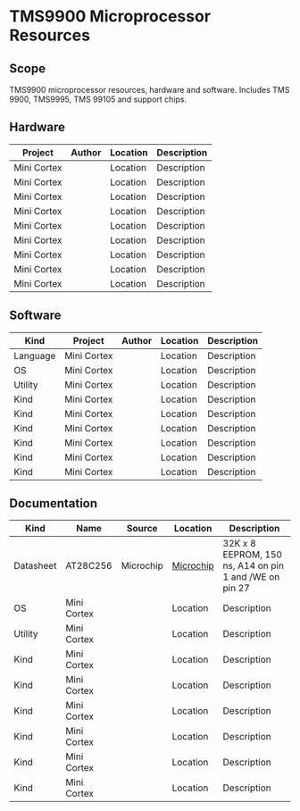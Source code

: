 # TMS9900 Microprocessor Resources
## Scope ##
TMS9900 microprocessor resources, hardware and software. Includes TMS 9900, TMS9995, TMS 99105 and support chips. 

## Hardware ##

| Project      | Author       | Location                      | Description                              |
| -------      | -------------| ----------------------------- | ---------------------------------------- |
| Mini Cortex  |              | Location                      | Description                              |
| Mini Cortex  |              | Location                      | Description                              |
| Mini Cortex  |              | Location                      | Description                              |
| Mini Cortex  |              | Location                      | Description                              |
| Mini Cortex  |              | Location                      | Description                              |
| Mini Cortex  |              | Location                      | Description                              |
| Mini Cortex  |              | Location                      | Description                              |
| Mini Cortex  |              | Location                      | Description                              |
| Mini Cortex  |              | Location                      | Description                              |


## Software ##
| Kind     | Project      | Author       | Location                      | Description                              |
| -------- | -------      | -------------| ----------------------------- | ---------------------------------------- |
| Language | Mini Cortex  |              | Location                      | Description                              |
| OS       | Mini Cortex  |              | Location                      | Description                              |
| Utility  | Mini Cortex  |              | Location                      | Description                              |
| Kind     | Mini Cortex  |              | Location                      | Description                               |
| Kind     | Mini Cortex  |              | Location                      | Description                               |
| Kind     | Mini Cortex  |              | Location                      | Description                               |
| Kind     | Mini Cortex  |              | Location                      | Description                               |
| Kind     | Mini Cortex  |              | Location                      | Description                               |
| Kind     | Mini Cortex  |              | Location                      | Description                               |


## Documentation ##
| Kind     | Name      | Source       | Location                      | Description                              |
| -------- | -------      | -------------| ----------------------------- | ---------------------------------------- |
| Datasheet | AT28C256  | Microchip     |  [Microchip](https://ww1.microchip.com/downloads/en/DeviceDoc/doc0006.pdf) | 32K x 8 EEPROM, 150 ns, A14 on pin 1 and /WE on pin 27 |
| OS       | Mini Cortex  |              | Location                      | Description                              |
| Utility  | Mini Cortex  |              | Location                      | Description                              |
| Kind     | Mini Cortex  |              | Location                      | Description                               |
| Kind     | Mini Cortex  |              | Location                      | Description                               |
| Kind     | Mini Cortex  |              | Location                      | Description                               |
| Kind     | Mini Cortex  |              | Location                      | Description                               |
| Kind     | Mini Cortex  |              | Location                      | Description                               |
| Kind     | Mini Cortex  |              | Location                      | Description                               |
